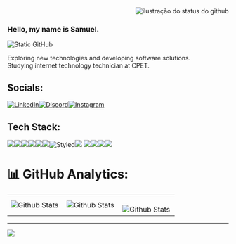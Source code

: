 
<img align='right' src="https://github-readme-stats.vercel.app/api?username=SamColt36&show_icons=true&title_color=783c00&text_color=af552e&icon_color=783c00&bg_color=eae7fd&cache_seconds=2300" alt="ilustração do status do github">
<br> 

### Hello, my name is Samuel.

<img src="https://img.shields.io/static/v1?label=Overview&message=SamColt36&color=eae7fd&style=for-the-badge&logo=GitHub" alt="Static GitHub">


Exploring new technologies and developing software solutions. <br> Studying internet technology technician at CPET.


## Socials:
[![LinkedIn](https://img.shields.io/badge/LinkedIn-0077B5?style=for-the-badge&logo=linkedin&logoColor=white)](https://linkedin.com/in/samuelssdev)[![Discord](https://img.shields.io/badge/Discord-7289DA?style=for-the-badge&logo=discord&logoColor=white)](https://discordapp.com/users/samuel_colt_1836)[![Instagram](https://img.shields.io/badge/Instagram-E4405F?style=for-the-badge&logo=instagram&logoColor=white)](https://www.instagram.com/domino_velado/) 


## Tech Stack:
![](https://img.shields.io/badge/Java-ED8B00?style=for-the-badge&logo=openjdk&logoColor=white)![](https://img.shields.io/badge/JavaScript-323330?style=for-the-badge&logo=javascript&logoColor=F7DF1E)![](https://img.shields.io/badge/jQuery-0769AD?style=for-the-badge&logo=jquery&logoColor=white)![](https://img.shields.io/badge/HTML5-E34F26?style=for-the-badge&logo=html5&logoColor=white)![](https://img.shields.io/badge/CSS3-1572B6?style=for-the-badge&logo=css3&logoColor=white)![](https://img.shields.io/badge/React-20232A?style=for-the-badge&logo=react&logoColor=61DAFB)![Styled ](https://img.shields.io/badge/styled--components-DB7093?style=for-the-badge&logo=styled-components&logoColor=white)![](https://img.shields.io/badge/tailwindcss-%2338B2AC.svg?style=for-the-badge&logo=tailwind-css&logoColor=white)
![](https://img.shields.io/badge/Microsoft_Access-A4373A?style=for-the-badge&logo=microsoft-access&logoColor=white)![](https://img.shields.io/badge/Ubuntu-E95420?style=for-the-badge&logo=ubuntu&logoColor=white)![](https://img.shields.io/badge/Windows-0078D6?style=for-the-badge&logo=windows&logoColor=white)![](https://img.shields.io/badge/Shell_Script-121011?style=for-the-badge&logo=gnu-bash&logoColor=white)
 

# 📊 GitHub Analytics:
<table>
  <tr>
    <td>
      <img
        align="left"
        src="https://github-readme-stats.vercel.app/api?username=SamColt36&theme=dark&hide_border=false&include_all_commits=true"
        alt="Github Stats"
      />
    </td>
    <td>
      <img
        align="left"
        src="https://github-readme-stats.vercel.app/api/top-langs/?username=SamColt36&theme=dark&hide_border=false&include_all_commits=true&count_private=true&layout=compact"
        alt="Github Stats"
      />
    </td>
    <td>
      <br />
      <img
        align="left"
        src="https://github-readme-streak-stats.herokuapp.com/?user=SamColt36&theme=dark&hide_border=false"
        alt="Github Stats"
      />
    </td>
  </tr>
</table>

---
[![](https://visitcount.itsvg.in/api?id=SamColt36&icon=0&color=0)](https://visitcount.itsvg.in)

<!-- Proudly created with GPRM ( https://gprm.itsvg.in ) -->
